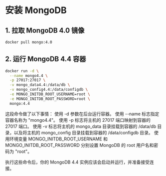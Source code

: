 # 安装 MongoDB

## 1. 拉取 MongoDB 4.0 镜像
```sh
docker pull mongo:4.0
```

## 2. 运行 MongoDB 4.4 容器

```sh
docker run -d \
  --name mongo4.4 \
  -p 27017:27017 \
  -v mongo_data4.4:/data/db \
  -v mongo_config4.4:/data/configdb \
  -e MONGO_INITDB_ROOT_USERNAME=root \
  -e MONGO_INITDB_ROOT_PASSWORD=root \
  mongo:4.4
```
这段命令做了以下事情：
使用 -d 参数在后台运行容器。
使用 --name 标志指定容器名称为 "mongo4.4"。
使用 -p 标志将主机的 27017 端口映射到容器的 27017 端口。
使用 -v 标志将主机的 mongo_data 目录挂载到容器的 /data/db 目录，以及将主机的 mongo_config 目录挂载到容器的 /data/configdb 目录。
使用环境变量 MONGO_INITDB_ROOT_USERNAME 和 MONGO_INITDB_ROOT_PASSWORD 分别设置 MongoDB 的 root 用户名和密码为 "root"。 

执行这些命令后，你的 MongoDB 4.4 实例应该会启动并运行，并准备接受连接。